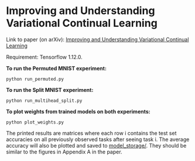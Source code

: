 # Improving and Understanding Variational Continual Learning

Link to paper (on arXiv): [Improving and Understanding Variational Continual Learning]()

Requirement: Tensorflow 1.12.0.

**To run the Permuted MNIST experiment:**

	python run_permuted.py

**To run the Split MNIST experiment:**

	python run_multihead_split.py

**To plot weights from trained models on both experiments:**

	python plot_weights.py

The printed results are matrices where each row i contains the test set accuracies on all previously observed tasks after seeing task i. The average accuracy will also be plotted and saved to [model_storage/](model_storage/). They should be similar to the figures in Appendix A in the paper.
